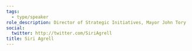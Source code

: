 ```yaml
---
tags:
  - type/speaker
role_description: Director of Strategic Initiatives, Mayor John Tory
social:
  twitter: http://twitter.com/SiriAgrell
title: Siri Agrell
---
```

